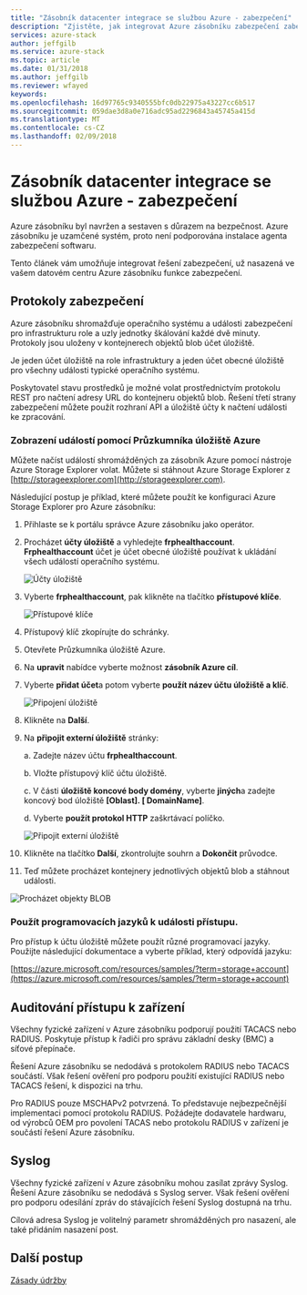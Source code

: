 ```yaml
---
title: "Zásobník datacenter integrace se službou Azure - zabezpečení"
description: "Zjistěte, jak integrovat Azure zásobníku zabezpečení zabezpečení vašeho datového centra"
services: azure-stack
author: jeffgilb
ms.service: azure-stack
ms.topic: article
ms.date: 01/31/2018
ms.author: jeffgilb
ms.reviewer: wfayed
keywords: 
ms.openlocfilehash: 16d97765c9340555bfc0db22975a43227cc6b517
ms.sourcegitcommit: 059dae3d8a0e716adc95ad2296843a45745a415d
ms.translationtype: MT
ms.contentlocale: cs-CZ
ms.lasthandoff: 02/09/2018
---
```

# <a name="azure-stack-datacenter-integration---security"></a>Zásobník datacenter integrace se službou Azure - zabezpečení
Azure zásobníku byl navržen a sestaven s důrazem na bezpečnost. Azure zásobníku je uzamčené systém, proto není podporována instalace agenta zabezpečení softwaru.

Tento článek vám umožňuje integrovat řešení zabezpečení, už nasazená ve vašem datovém centru Azure zásobníku funkce zabezpečení.

## <a name="security-logs"></a>Protokoly zabezpečení

Azure zásobníku shromažďuje operačního systému a události zabezpečení pro infrastrukturu role a uzly jednotky škálování každé dvě minuty. Protokoly jsou uloženy v kontejnerech objektů blob účet úložiště.

Je jeden účet úložiště na role infrastruktury a jeden účet obecné úložiště pro všechny události typické operačního systému.

Poskytovatel stavu prostředků je možné volat prostřednictvím protokolu REST pro načtení adresy URL do kontejneru objektů blob. Řešení třetí strany zabezpečení můžete použít rozhraní API a úložiště účty k načtení události ke zpracování.

### <a name="use-azure-storage-explorer-to-view-events"></a>Zobrazení událostí pomocí Průzkumníka úložiště Azure

Můžete načíst událostí shromážděných za zásobník Azure pomocí nástroje Azure Storage Explorer volat. Můžete si stáhnout Azure Storage Explorer z [http://storageexplorer.com](http://storageexplorer.com).

Následující postup je příklad, které můžete použít ke konfiguraci Azure Storage Explorer pro Azure zásobníku:

1. Přihlaste se k portálu správce Azure zásobníku jako operátor.
2. Procházet **účty úložiště** a vyhledejte **frphealthaccount**. **Frphealthaccount** účet je účet obecné úložiště používat k ukládání všech událostí operačního systému.

   ![Účty úložiště](media/azure-stack-integrate-security/storage-accounts.png)

3. Vyberte **frphealthaccount**, pak klikněte na tlačítko **přístupové klíče**.

   ![Přístupové klíče](media/azure-stack-integrate-security/access-keys.png)

4. Přístupový klíč zkopírujte do schránky.
5. Otevřete Průzkumníka úložiště Azure.
6. Na **upravit** nabídce vyberte možnost **zásobník Azure cíl**.
7. Vyberte **přidat účet**a potom vyberte **použít název účtu úložiště a klíč**.

   ![Připojení úložiště](media/azure-stack-integrate-security/connect-storage.png)

8. Klikněte na **Další**.
9. Na **připojit externí úložiště** stránky:

   a. Zadejte název účtu **frphealthaccount**.

   b. Vložte přístupový klíč účtu úložiště.

   c. V části **úložiště koncové body domény**, vyberte **jiných**a zadejte koncový bod úložiště **[Oblast]. [ DomainName]**.

   d. Vyberte **použít protokol HTTP** zaškrtávací políčko.

   ![Připojit externí úložiště](media/azure-stack-integrate-security/attach-storage.png)

10. Klikněte na tlačítko **Další**, zkontrolujte souhrn a **Dokončit** průvodce.
11. Teď můžete procházet kontejnery jednotlivých objektů blob a stáhnout události.

   ![Procházet objekty BLOB](media/azure-stack-integrate-security/browse-blob.png)

### <a name="use-programming-languages-to-access-events"></a>Použít programovacích jazyků k události přístupu.

Pro přístup k účtu úložiště můžete použít různé programovací jazyky. Použijte následující dokumentace a vyberte příklad, který odpovídá jazyku:

[https://azure.microsoft.com/resources/samples/?term=storage+account](https://azure.microsoft.com/resources/samples/?term=storage+account)

## <a name="device-access-auditing"></a>Auditování přístupu k zařízení

Všechny fyzické zařízení v Azure zásobníku podporují použití TACACS nebo RADIUS. Poskytuje přístup k řadiči pro správu základní desky (BMC) a síťové přepínače.

Řešení Azure zásobníku se nedodává s protokolem RADIUS nebo TACACS součástí. Však řešení ověření pro podporu použití existující RADIUS nebo TACACS řešení, k dispozici na trhu.

Pro RADIUS pouze MSCHAPv2 potvrzená. To představuje nejbezpečnější implementaci pomocí protokolu RADIUS.
Požádejte dodavatele hardwaru, od výrobců OEM pro povolení TACAS nebo protokolu RADIUS v zařízení je součástí řešení Azure zásobníku.

## <a name="syslog"></a>Syslog

Všechny fyzické zařízení v Azure zásobníku mohou zasílat zprávy Syslog. Řešení Azure zásobníku se nedodává s Syslog server. Však řešení ověření pro podporu odesílání zpráv do stávajících řešení Syslog dostupná na trhu.

Cílová adresa Syslog je volitelný parametr shromážděných pro nasazení, ale také přidáním nasazení post.

## <a name="next-steps"></a>Další postup

[Zásady údržby](azure-stack-servicing-policy.md)
